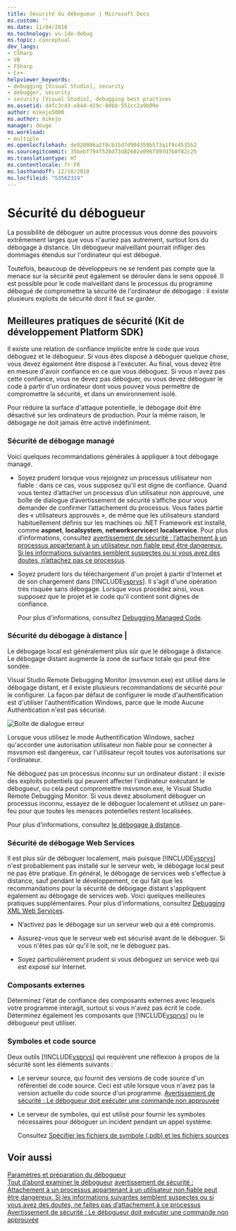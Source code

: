 ```yaml
---
title: Sécurité du débogueur | Microsoft Docs
ms.custom: ''
ms.date: 11/04/2016
ms.technology: vs-ide-debug
ms.topic: conceptual
dev_langs:
- CSharp
- VB
- FSharp
- C++
helpviewer_keywords:
- debugging [Visual Studio], security
- debugger, security
- security [Visual Studio], debugging best practices
ms.assetid: d4fc3c43-e844-419c-8dbb-551cc2a9b09e
author: mikejo5000
ms.author: mikejo
manager: douge
ms.workload:
- multiple
ms.openlocfilehash: de928086a2f8cb15d7d904359b573a1f9c4535b2
ms.sourcegitcommit: 35bebf794f528d73d82602e096fd97d7b8f82c25
ms.translationtype: HT
ms.contentlocale: fr-FR
ms.lasthandoff: 12/18/2018
ms.locfileid: "53562319"
---
```

# <a name="debugger-security"></a>Sécurité du débogueur
La possibilité de déboguer un autre processus vous donne des pouvoirs extrêmement larges que vous n'auriez pas autrement, surtout lors du débogage à distance. Un débogueur malveillant pourrait infliger des dommages étendus sur l'ordinateur qui est débogué.  
  
 Toutefois, beaucoup de développeurs ne se rendent pas compte que la menace sur la sécurité peut également se dérouler dans le sens opposé. Il est possible pour le code malveillant dans le processus du programme débogué de compromettre la sécurité de l'ordinateur de débogage : il existe plusieurs exploits de sécurité dont il faut se garder.  
  
## <a name="security-best-practices"></a>Meilleures pratiques de sécurité (Kit de développement Platform SDK)  
 Il existe une relation de confiance implicite entre le code que vous déboguez et le débogueur. Si vous êtes disposé à déboguer quelque chose, vous devez également être disposé à l'exécuter. Au final, vous devez être en mesure d'avoir confiance en ce que vous déboguez. Si vous n'avez pas cette confiance, vous ne devez pas déboguer, ou vous devez déboguer le code à partir d'un ordinateur dont vous pouvez vous permettre de compromettre la sécurité, et dans un environnement isolé.  
  
 Pour réduire la surface d'attaque potentielle, le débogage doit être désactivé sur les ordinateurs de production. Pour la même raison, le débogage ne doit jamais être activé indéfiniment.  
  
### <a name="managed-debugging-security"></a>Sécurité de débogage managé  
 Voici quelques recommandations générales à appliquer à tout débogage managé.  
  
- Soyez prudent lorsque vous rejoignez un processus utilisateur non fiable : dans ce cas, vous supposez qu'il est digne de confiance. Quand vous tentez d’attacher un processus d’un utilisateur non approuvé, une boîte de dialogue d’avertissement de sécurité s’affiche pour vous demander de confirmer l’attachement du processus. Vous faites partie des « utilisateurs approuvés », de même que les utilisateurs standard habituellement définis sur les machines où .NET Framework est installé, comme **aspnet**, **localsystem**, **networkservice**et **localservice**. Pour plus d’informations, consultez [avertissement de sécurité : l’attachement à un processus appartenant à un utilisateur non fiable peut être dangereux. Si les informations suivantes semblent suspectes ou si vous avez des doutes, n’attachez pas ce processus](../debugger/security-warning-attaching-to-a-process-owned-by-an-untrusted-user.md).  
  
- Soyez prudent lors du téléchargement d'un projet à partir d'Internet et de son chargement dans [!INCLUDE[vsprvs](../code-quality/includes/vsprvs_md.md)]. Il s'agit d'une opération très risquée sans débogage. Lorsque vous procédez ainsi, vous supposez que le projet et le code qu'il contient sont dignes de confiance.  
  
  Pour plus d'informations, consultez [Debugging Managed Code](../debugger/debugging-managed-code.md).  
  
### <a name="remote-debugging-security"></a>Sécurité du débogage à distance |  
 Le débogage local est généralement plus sûr que le débogage à distance. Le débogage distant augmente la zone de surface totale qui peut être sondée.  
  
 Visual Studio Remote Debugging Monitor (msvsmon.exe) est utilisé dans le débogage distant, et il existe plusieurs recommandations de sécurité pour le configurer. La façon par défaut de configurer le mode d'authentification est d'utiliser l'authentification Windows, parce que le mode Aucune Authentication n'est pas sécurisé.  
  
 ![Boîte de dialogue erreur](../debugger/media/dbg_err_remotepermissionschanged.png "DBG_ERR_RemotePermissionsChanged")  
  
 Lorsque vous utilisez le mode Authentification Windows, sachez qu'accorder une autorisation utilisateur non fiable pour se connecter à msvsmon est dangereux, car l'utilisateur reçoit toutes vos autorisations sur l'ordinateur.  
  
 Ne déboguez pas un processus inconnu sur un ordinateur distant : il existe des exploits potentiels qui peuvent affecter l'ordinateur exécutant le débogueur, ou cela peut compromettre msvsmon.exe, le Visual Studio Remote Debugging Monitor. Si vous devez absolument déboguer un processus inconnu, essayez de le déboguer localement et utilisez un pare-feu pour que toutes les menaces potentielles restent localisées.  
  
 Pour plus d’informations, consultez [le débogage à distance](../debugger/remote-debugging.md).  
  
### <a name="web-services-debugging-security"></a>Sécurité de débogage Web Services  
 Il est plus sûr de déboguer localement, mais puisque [!INCLUDE[vsprvs](../code-quality/includes/vsprvs_md.md)] n'est probablement pas installé sur le serveur web, le débogage local peut ne pas être pratique. En général, le débogage de services web s'effectue à distance, sauf pendant le développement, ce qui fait que les recommandations pour la sécurité de débogage distant s'appliquent également au débogage de services web. Voici quelques meilleures pratiques supplémentaires. Pour plus d'informations, consultez [Debugging XML Web Services](https://msdn.microsoft.com/library/c900b137-9fbd-4f59-91b5-9c2c6ce06f00).  
  
-   N’activez pas le débogage sur un serveur web qui a été compromis.  
  
-   Assurez-vous que le serveur web est sécurisé avant de le déboguer. Si vous n'êtes pas sûr qu'il le soit, ne le déboguez pas.  
  
-   Soyez particulièrement prudent si vous déboguez un service web qui est exposé sur Internet.  
  
### <a name="external-components"></a>Composants externes  
 Déterminez l'état de confiance des composants externes avec lesquels votre programme interagit, surtout si vous n'avez pas écrit le code. Déterminez également les composants que [!INCLUDE[vsprvs](../code-quality/includes/vsprvs_md.md)] ou le débogueur peut utiliser.  
  
### <a name="symbols-and-source-code"></a>Symboles et code source  
 Deux outils [!INCLUDE[vsprvs](../code-quality/includes/vsprvs_md.md)] qui requièrent une réflexion à propos de la sécurité sont les éléments suivants :  
  
- Le serveur source, qui fournit des versions de code source d'un référentiel de code source. Ceci est utile lorsque vous n'avez pas la version actuelle du code source d'un programme. [Avertissement de sécurité : Le débogueur doit exécuter une commande non approuvée](../debugger/security-warning-debugger-must-execute-untrusted-command.md)  
  
- Le serveur de symboles, qui est utilisé pour fournir les symboles nécessaires pour déboguer un incident pendant un appel système.  
  
  Consultez [Spécifier les fichiers de symbole (.pdb) et les fichiers sources](../debugger/specify-symbol-dot-pdb-and-source-files-in-the-visual-studio-debugger.md)  
  
## <a name="see-also"></a>Voir aussi  
 [Paramètres et préparation du débogueur](../debugger/debugger-settings-and-preparation.md)   
 [Tout d’abord examiner le débogueur](../debugger/debugger-feature-tour.md) [avertissement de sécurité : Attachement à un processus appartenant à un utilisateur non fiable peut être dangereux. Si les informations suivantes semblent suspectes ou si vous avez des doutes, ne faites pas d’attachement à ce processus](../debugger/security-warning-attaching-to-a-process-owned-by-an-untrusted-user.md)   
 [Avertissement de sécurité : Le débogueur doit exécuter une commande non approuvée](../debugger/security-warning-debugger-must-execute-untrusted-command.md)